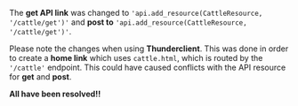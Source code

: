 The **get API link** was changed to `'api.add_resource(CattleResource, '/cattle/get')'` and **post to** `'api.add_resource(CattleResource, '/cattle/get')'`.

Please note the changes when using **Thunderclient**. This was done in order to create a **home link** which uses `cattle.html`, which is routed by the `'/cattle'` endpoint. This could have caused conflicts with the API resource for **get** and **post**.

**All have been resolved!!**


